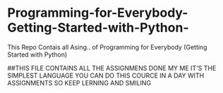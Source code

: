 # Programming-for-Everybody-Getting-Started-with-Python-
This Repo Contais all Asing.. of Programming for Everybody (Getting Started with Python)

##THIS FILE CONTAINS ALL THE ASSIGNMENS DONE MY ME IT'S THE SIMPLEST LANGUAGE YOU CAN DO THIS COURCE IN A DAY WITH ASSIGNMENTS SO KEEP LERNING AND SMILING
